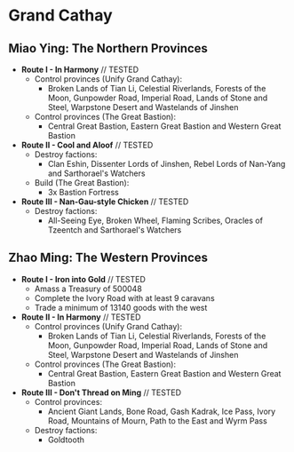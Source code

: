 # Grand Cathay

## Miao Ying: The Northern Provinces

* **Route I - In Harmony** // TESTED
    * Control provinces (Unify Grand Cathay):
        * Broken Lands of Tian Li, Celestial Riverlands, Forests of the Moon, Gunpowder Road, Imperial Road, Lands of 
        Stone and Steel, Warpstone Desert and Wastelands of Jinshen
    * Control provinces (The Great Bastion):
        * Central Great Bastion, Eastern Great Bastion and Western Great Bastion
* **Route II - Cool and Aloof** // TESTED
    * Destroy factions:
        * Clan Eshin, Dissenter Lords of Jinshen, Rebel Lords of Nan-Yang and Sarthorael's Watchers
    * Build (The Great Bastion):
        * 3x Bastion Fortress
* **Route III - Nan-Gau-style Chicken** // TESTED
    * Destroy factions:
        *  All-Seeing Eye, Broken Wheel, Flaming Scribes, Oracles of Tzeentch and Sarthorael's Watchers

## Zhao Ming: The Western Provinces

* **Route I - Iron into Gold** // TESTED
    * Amass a Treasury of 500048
    * Complete the Ivory Road with at least 9 caravans
    * Trade a minimum of 13140 goods with the west
* **Route II - In Harmony** // TESTED
    * Control provinces (Unify Grand Cathay):
        * Broken Lands of Tian Li, Celestial Riverlands, Forests of the Moon, Gunpowder Road, Imperial Road, Lands of 
        Stone and Steel, Warpstone Desert and Wastelands of Jinshen
    * Control provinces (The Great Bastion):
        * Central Great Bastion, Eastern Great Bastion and Western Great Bastion
* **Route III - Don't Thread on Ming** // TESTED
    * Control provinces:
        * Ancient Giant Lands, Bone Road, Gash Kadrak, Ice Pass, Ivory Road, Mountains of Mourn, Path to the East and
        Wyrm Pass
    * Destroy factions:
        * Goldtooth